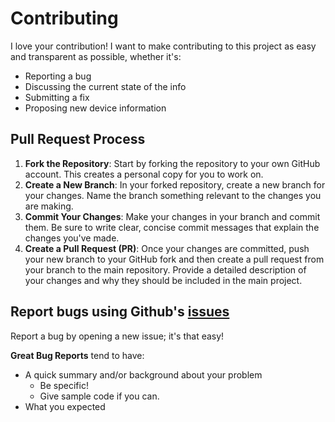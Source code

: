 # Contributing

I love your contribution! I want to make contributing to this project as easy and transparent as possible, whether it's:

- Reporting a bug
- Discussing the current state of the info
- Submitting a fix
- Proposing new device information

## Pull Request Process
1. **Fork the Repository**: Start by forking the repository to your own GitHub account. This creates a personal copy for you to work on.
2. **Create a New Branch**: In your forked repository, create a new branch for your changes. Name the branch something relevant to the changes you are making.
3. **Commit Your Changes**: Make your changes in your branch and commit them. Be sure to write clear, concise commit messages that explain the changes you've made.
4. **Create a Pull Request (PR)**: Once your changes are committed, push your new branch to your GitHub fork and then create a pull request from your branch to the main repository. Provide a detailed description of your changes and why they should be included in the main project.


## Report bugs using Github's [issues](https://github.com/amirshnll/custom-device-emulation-chrome/issues)

Report a bug by opening a new issue; it's that easy!

**Great Bug Reports** tend to have:

- A quick summary and/or background about your problem
  - Be specific!
  - Give sample code if you can.
- What you expected
